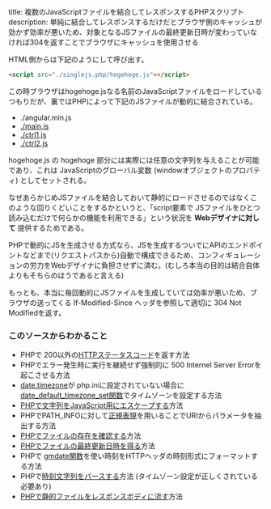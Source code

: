 title: 複数のJavaScriptファイルを結合してレスポンスするPHPスクリプト
description: 単純に結合してレスポンスするだけだとブラウザ側のキャッシュが効かず効率が悪いため、対象となるJSファイルの最終更新日時が変わっていなければ304を返すことでブラウザにキャッシュを使用させる

HTML側からは下記のようにして呼び出す。

```html
<script src="./singlejs.php/hogehoge.js"></script>
```

この時ブラウザはhogehoge.jsなる名前のJavaScriptファイルをロードしているつもりだが、裏ではPHPによって下記のJSファイルが動的に結合されている。

- ./angular.min.js
- [./main.js](./main.js)
- [./ctrl1.js](./ctrl1.js)
- [./ctrl2.js](./ctrl2.js)

hogehoge.js の hogehoge 部分には実際には任意の文字列を与えることが可能であり、これは JavaScriptのグローバル変数 (windowオブジェクトのプロパティ) としてセットされる。

なぜあらかじめJSファイルを結合しておいて静的にロードさせるのではなくこのような回りくどいことをするかというと、「script要素で JSファイルをひとつ読み込むだけで何らかの機能を利用できる」という状況を **Webデザイナに対して** 提供するためである。

PHPで動的にJSを生成させる方式なら、JSを生成するついでにAPIのエンドポイントなどまで(リクエストパスから)自動で構成できるため、コンフィギュレーションの労力をWebデザイナに負担させずに済む。(むしろ本当の目的は結合自体よりもそちらのほうであると言える)

もっとも、本当に毎回動的にJSファイルを生成していては効率が悪いため、ブラウザの送ってくる If-Modified-Since ヘッダを参照して適切に 304 Not Modifiedを返す。

### このソースからわかること

- PHPで 200以外の[HTTPステータスコード](http://ja.wikipedia.org/wiki/HTTPステータスコード)を返す方法
- PHPでエラー発生時に実行を継続せず強制的に 500 Internel Server Errorを起こさせる方法
- [date.timezone](http://php.net/manual/ja/datetime.configuration.php#ini.date.timezone)が php.iniに設定されていない場合に[date_default_timezone_set関数](http://php.net/manual/ja/function.date-default-timezone-set.php)でタイムゾーンを設定する方法
- [PHPで文字列をJavaScript用にエスケープする](http://php.net/manual/ja/function.json-encode.php)方法
- PHPでPATH_INFOに対して[正規表現](http://ja.wikipedia.org/wiki/正規表現)を用いることでURIからパラメータを抽出する方法
- [PHPでファイルの存在を確認する](http://php.net/manual/ja/function.file-exists.php)方法
- [PHPでファイルの最終更新日時を得る](http://php.net/manual/ja/function.filemtime.php)方法
- PHPで [gmdate関数](http://php.net/manual/ja/function.gmdate.php)を使い時刻をHTTPヘッダの時刻形式にフォーマットする方法
- PHPで[時刻文字列をパースする](http://php.net/manual/ja/function.strtotime.php)方法 (タイムゾーン設定が正しくされている必要あり)
- [PHPで静的ファイルをレスポンスボディに流す](http://php.net/manual/ja/function.readfile.php)方法
